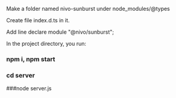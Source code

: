 Make a folder named nivo-sunburst under node_modules/@types


Create file index.d.ts in it.


Add line declare module "@nivo/sunburst";


In the project directory, you run:

### npm i, npm start
### cd server

###node server.js


